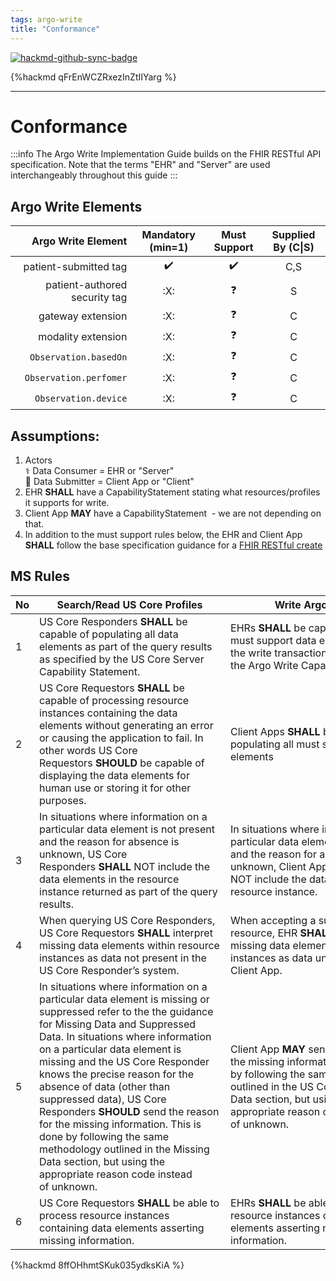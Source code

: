 ```yaml
---
tags: argo-write
title: "Conformance"
---
```


[![hackmd-github-sync-badge](https://hackmd.io/ipt4Iyc3TMmwkB6PYNYnKw/badge)](https://hackmd.io/ipt4Iyc3TMmwkB6PYNYnKw)


{%hackmd qFrEnWCZRxezInZtIIYarg %}

---

# Conformance

:::info
The Argo Write Implementation Guide builds on the FHIR RESTful API specification. Note that the terms "EHR" and "Server" are used interchangeably throughout this guide
:::

## Argo Write Elements

Argo Write Element|Mandatory (min=1)|Must Support|Supplied By (C\|S)
---:|:---:|:---:|:---:
patient-submitted tag|:heavy_check_mark:|:heavy_check_mark:|C,S
patient-authored security tag|:X:|:question:|S
gateway extension|:X:|:question:|C
modality extension|:X:|:question:|C
`Observation.basedOn`|:X:|:question:|C
`Observation.perfomer`|:X:|:question:|C
`Observation.device`|:X:|:question:|C


## Assumptions:

1. Actors  
   :medical_symbol: Data Consumer = EHR or "Server"  
   :iphone: Data Submitter = Client App or "Client"
3. EHR **SHALL** have a CapabilityStatement stating what resources/profiles it supports for write.
4. Client App **MAY** have a CapabilityStatement  - we are not depending on that.
5. In addition to the must support rules below, the EHR and Client App **SHALL** follow the base specification guidance for a [FHIR RESTful create](http://hl7.org/fhir/R4/http.html#create)

## MS Rules

|No|<div style="width:290px">Search/Read US Core Profiles</div>|<div style="width:290px">Write Argo Profiles</div>|
|-----|-----|-----|
|1|US Core Responders **SHALL** be capable of populating all data elements as part of the query results as specified by the US Core Server Capability Statement.|EHRs **SHALL** be capable of storing all must support data elements as part of the write transaction as specified by the Argo Write Capability Statement.|
|2|US Core Requestors **SHALL** be capable of processing resource instances containing the data elements without generating an error or causing the application to fail. In other words US Core Requestors **SHOULD** be capable of displaying the data elements for human use or storing it for other purposes.|Client Apps **SHALL** be capable populating all must support data elements|
|3|In situations where information on a particular data element is not present and the reason for absence is unknown, US Core Responders **SHALL** NOT include the data elements in the resource instance returned as part of the query results.|In situations where information on a particular data element is not present and the reason for absence is unknown, Client Apps **SHALL** NOT include the data elements in the resource instance.|
|4|When querying US Core Responders, US Core Requestors **SHALL** interpret missing data elements within resource instances as data not present in the US Core Responder’s system.|When accepting a submitted resource, EHR **SHALL** interpret missing data elements within resource instances as data unavailable to the Client App.|
|5|In situations where information on a particular data element is missing or suppressed refer to the the guidance for Missing Data and Suppressed Data. In situations where information on a particular data element is missing and the US Core Responder knows the precise reason for the absence of data (other than suppressed data), US Core Responders **SHOULD** send the reason for the missing information. This is done by following the same methodology outlined in the Missing Data section, but using the appropriate reason code instead of unknown.|Client App **MAY** send the reason for the missing information. This is done by following the same methodology outlined in the US Core Missing Data section, but using the appropriate reason code instead of unknown.|
|6|US Core Requestors **SHALL** be able to process resource instances containing data elements asserting missing information.|EHRs **SHALL** be able to process resource instances containing data elements asserting missing information.|




{%hackmd 8ffOHhmtSKuk035ydksKiA %}